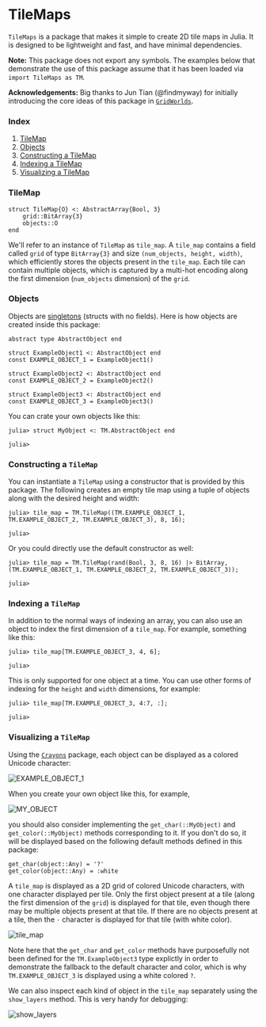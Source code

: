 # TileMaps

`TileMaps` is a package that makes it simple to create 2D tile maps in Julia. It is designed to be lightweight and fast, and have minimal dependencies.

**Note:** This package does not export any symbols. The examples below that demonstrate the use of this package assume that it has been loaded via `import TileMaps as TM`.

**Acknowledgements:** Big thanks to Jun Tian (@findmyway) for initially introducing the core ideas of this package in [`GridWorlds`](https://github.com/JuliaReinforcementLearning/GridWorlds.jl).

### Index

1. [TileMap](#tilemap)
1. [Objects](#objects)
1. [Constructing a TileMap](#constructing-a-tilemap)
1. [Indexing a TileMap](#indexing-a-tilemap)
1. [Visualizing a TileMap](#visualizing-a-tilemap)

### TileMap

```
struct TileMap{O} <: AbstractArray{Bool, 3}
    grid::BitArray{3}
    objects::O
end
```

We'll refer to an instance of `TileMap` as `tile_map`. A `tile_map` contains a field called `grid` of type `BitArray{3}` and size `(num_objects, height, width)`, which efficiently stores the objects present in the `tile_map`. Each tile can contain multiple objects, which is captured by a multi-hot encoding along the first dimension (`num_objects` dimension) of the `grid`.

### Objects

Objects are [singletons](https://docs.julialang.org/en/v1/manual/types/#man-singleton-types) (structs with no fields). Here is how objects are created inside this package:

```
abstract type AbstractObject end

struct ExampleObject1 <: AbstractObject end
const EXAMPLE_OBJECT_1 = ExampleObject1()

struct ExampleObject2 <: AbstractObject end
const EXAMPLE_OBJECT_2 = ExampleObject2()

struct ExampleObject3 <: AbstractObject end
const EXAMPLE_OBJECT_3 = ExampleObject3()
```

You can crate your own objects like this:

```
julia> struct MyObject <: TM.AbstractObject end

julia>
```

### Constructing a `TileMap`

You can instantiate a `TileMap` using a constructor that is provided by this package. The following creates an empty tile map using a tuple of objects along with the desired height and width:

```
julia> tile_map = TM.TileMap((TM.EXAMPLE_OBJECT_1, TM.EXAMPLE_OBJECT_2, TM.EXAMPLE_OBJECT_3), 8, 16);

julia>
```

Or you could directly use the default constructor as well:

```
julia> tile_map = TM.TileMap(rand(Bool, 3, 8, 16) |> BitArray, (TM.EXAMPLE_OBJECT_1, TM.EXAMPLE_OBJECT_2, TM.EXAMPLE_OBJECT_3));

julia>
```

### Indexing a `TileMap`

In addition to the normal ways of indexing an array, you can also use an object to index the first dimension of a `tile_map`. For example, something like this:

```
julia> tile_map[TM.EXAMPLE_OBJECT_3, 4, 6];

julia>
```

This is only supported for one object at a time. You can use other forms of indexing for the `height` and `width` dimensions, for example:

```
julia> tile_map[TM.EXAMPLE_OBJECT_3, 4:7, :];

julia>
```

### Visualizing a `TileMap`

Using the [`Crayons`](https://github.com/KristofferC/Crayons.jl) package, each object can be displayed as a colored Unicode character:

![EXAMPLE_OBJECT_1]("https://github.com/Sid-Bhatia-0/TileMaps.jl/raw/master/assets/example_object_1.png")

When you create your own object like this, for example,

![MY_OBJECT]("https://github.com/Sid-Bhatia-0/TileMaps.jl/raw/master/assets/my_object.png")

you should also consider implementing the `get_char(::MyObject)` and `get_color(::MyObject)` methods corresponding to it. If you don't do so, it will be displayed based on the following default methods defined in this package:

```
get_char(object::Any) = '?'
get_color(object::Any) = :white
```

A `tile_map` is displayed as a 2D grid of colored Unicode characters, with one character displayed per tile. Only the first object present at a tile (along the first dimension of the `grid`) is displayed for that tile, even though there may be multiple objects present at that tile. If there are no objects present at a tile, then the `⋅` character is displayed for that tile (with white color).

![tile_map]("https://github.com/Sid-Bhatia-0/TileMaps.jl/raw/master/assets/tile_map.png")

Note here that the `get_char` and `get_color` methods have purposefully not been defined for the `TM.ExampleObject3` type explictly in order to demonstrate the fallback to the default character and color, which is why `TM.EXAMPLE_OBJECT_3` is displayed using a white colored `?`.

We can also inspect each kind of object in the `tile_map` separately using the `show_layers` method. This is very handy for debugging:

![show_layers]("https://github.com/Sid-Bhatia-0/TileMaps.jl/raw/master/assets/show_layers.png")
